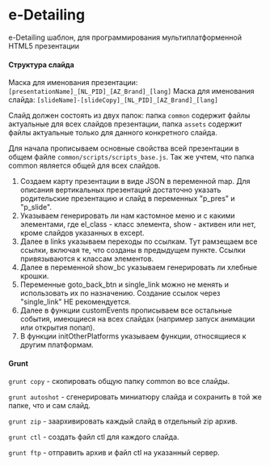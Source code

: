 # e-Detailing

e-Detailing шаблон, для программирования мультиплатформенной HTML5 презентации

#### Структура слайда

Маска для именования презентации: ```[presentationName]_[NL_PID]_[AZ_Brand]_[lang]```
Маска для именования слайда: ```[slideName]-[slideCopy]_[NL_PID]_[AZ_Brand]_[lang]```

Слайд должен состоять из двух папок: папка ```common``` содержит файлы актуальные для всех слайдов презентации, папка ```assets``` содержит файлы актуальные только для данного конкретного слайда.

Для начала прописываем основные свойства всей презентации в общем файле ```common/scripts/scripts_base.js```. Так же учтем, что папка common является общей для всех слайдов.

1. Создаем карту презентации в виде JSON в переменной map. Для описания вертикальных презентаций достаточно указать родительские презентацию и слайд в переменных "p_pres" и "p_slide". 
2. Указываем генерировать ли нам кастомное меню и с какими элементами, где el_class - класс элемента, show - активен или нет, кроме слайдов указанных в except.
3. Далее в links указываем переходы по ссылкам. Тут рамзещаем все ссылки, включая те, что созданы в предыдущем пункте. Ссылки привязываются к классам элементов.
4. Далее в переменной show_bc указываем генерировать ли хлебные крошки.
5. Переменные goto_back_btn и single_link можно не менять и использовать их по назначению. Создание ссылок через "single_link" НЕ рекомендуется.
6. Далее в функции customEvents прописываем все остальные события, имеющиеся на всех слайдах (например запуск анимации или открытия попап).
7. В функции initOtherPlatforms указываем функции, относящиеся к другим платформам. 

#### Grunt

```grunt copy``` - скопировать общую папку common во все слайды.

```grunt autoshot``` - сгенерировать миниатюру слайда и сохранить в той же папке, что и сам слайд.

```grunt zip``` - заархивировать каждый слайд в отдельный zip архив.

```grunt ctl``` - создать файл ctl для каждого слайда.

```grunt ftp``` - отправить архив и файл ctl на указанный сервер.



